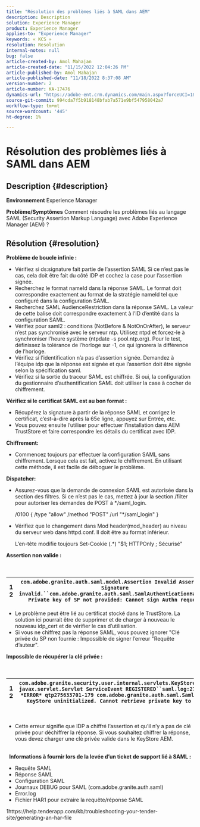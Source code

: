 ```yaml
---
title: "Résolution des problèmes liés à SAML dans AEM"
description: Description
solution: Experience Manager
product: Experience Manager
applies-to: "Experience Manager"
keywords: « KCS »
resolution: Resolution
internal-notes: null
bug: false
article-created-by: Amol Mahajan
article-created-date: "11/15/2022 12:04:26 PM"
article-published-by: Amol Mahajan
article-published-date: "11/18/2022 8:37:08 AM"
version-number: 2
article-number: KA-17476
dynamics-url: "https://adobe-ent.crm.dynamics.com/main.aspx?forceUCI=1&pagetype=entityrecord&etn=knowledgearticle&id=d025b6a0-dd64-ed11-9561-6045bd006a22"
source-git-commit: 994cda7f5b918148bfab7a571e9bf547958042a7
workflow-type: tm+mt
source-wordcount: '445'
ht-degree: 1%

---
```


# Résolution des problèmes liés à SAML dans AEM

## Description {#description}

<b>Environnement</b>
Experience Manager


<b>Problème/Symptômes</b>
Comment résoudre les problèmes liés au langage SAML (Security Assertion Markup Language) avec Adobe Experience Manager (AEM) ?


## Résolution {#resolution}


<b>Problème de boucle infinie :</b>

- Vérifiez si ds:signature fait partie de l’assertion SAML Si ce n’est pas le cas, cela doit être fait du côté IDP et cochez la case pour l’assertion signée.
- Recherchez le format nameId dans la réponse SAML. Le format doit correspondre exactement au format de la stratégie nameId tel que configuré dans la configuration SAML.
- Recherchez SAML AudienceRestriction dans la réponse SAML. La valeur de cette balise doit correspondre exactement à l’ID d’entité dans la configuration SAML.
- Vérifiez pour saml2 : conditions (NotBefore &amp; NotOnOrAfter), le serveur n’est pas synchronisé avec le serveur ntp. Utilisez ntpd et forcez-le à synchroniser l’heure système (ntpdate -s pool.ntp.org). Pour le test, définissez la tolérance de l’horloge sur -1, ce qui ignorera la différence de l’horloge.
- Vérifiez si l’identification n’a pas d’assertion signée. Demandez à l’équipe idp que la réponse est signée et que l’assertion doit être signée selon la spécification saml.
- Vérifiez si la sortie du traceur SAML est chiffrée. Si oui, la configuration du gestionnaire d’authentification SAML doit utiliser la case à cocher de chiffrement.


<b>Vérifiez si le certificat SAML est au bon format :</b>

- Récupérez la signature à partir de la réponse SAML et corrigez le certificat, c’est-à-dire après la 65e ligne, appuyez sur Entrée, etc.
- Vous pouvez ensuite l’utiliser pour effectuer l’installation dans AEM TrustStore et faire correspondre les détails du certificat avec IDP.


<b>Chiffrement:</b>

- Commencez toujours par effectuer la configuration SAML sans chiffrement. Lorsque cela est fait, activez le chiffrement. En utilisant cette méthode, il est facile de déboguer le problème.


<b>Dispatcher:</b>

- Assurez-vous que la demande de connexion SAML est autorisée dans la section des filtres. Si ce n’est pas le cas, mettez à jour la section /filter pour autoriser les demandes de POST à \*/saml_login.



   /0100 { /type &quot;allow&quot; /method &quot;POST&quot; /url &quot;\*/saml_login&quot; }


- Vérifiez que le changement dans Mod header(mod_header) au niveau du serveur web dans httpd.conf. Il doit être au format inférieur.

   L’en-tête modifie toujours Set-Cookie (.\*) &quot;$1; HTTPOnly ; Sécurisé&quot;


<b>Assertion non valide :</b>
<br> <br> <br>

| 1<br>2 | `com.adobe.granite.auth.saml.model.Assertion Invalid Assertion: Signature invalid.``com.adobe.granite.auth.saml.SamlAuthenticationHandler Private key of SP not provided: Cannot sign Authn request` |
| --- | --- |


- Le problème peut être lié au certificat stocké dans le TrustStore. La solution ici pourrait être de supprimer et de charger à nouveau le nouveau idp_cert et de vérifier le cas d’utilisation.
- Si vous ne chiffrez pas la réponse SAML, vous pouvez ignorer &quot;Clé privée du SP non fournie : Impossible de signer l’erreur &quot;Requête d’auteur&quot;.


<b>Impossible de récupérer la clé privée :</b>
<br> <br> <br>

| 1<br>2 | `com.adobe.granite.security.user.internal.servlets.KeyStoreManagingServlet,1121, javax.servlet.Servlet ServiceEvent REGISTERED``saml.log:27.01.2019 14:16:13.642 *ERROR* qtp275633701-179 com.adobe.granite.auth.saml.SamlAuthenticationHandler KeyStore uninitialized. Cannot retrieve private key to decrypt assertions.` |
| --- | --- |

 
- Cette erreur signifie que IDP a chiffré l’assertion et qu’il n’y a pas de clé privée pour déchiffrer la réponse. Si vous souhaitez chiffrer la réponse, vous devez charger une clé privée valide dans le KeyStore AEM.

<br> 
<b>Informations à fournir lors de la levée d’un ticket de support lié à SAML :</b>

- Requête SAML
- Réponse SAML
- Configuration SAML
- Journaux DEBUG pour SAML (com.adobe.granite.auth.saml)
- Error.log
- Fichier HAR1 pour extraire la requête/réponse SAML


1https://help.tenderapp.com/kb/troubleshooting-your-tender-site/generating-an-har-file
